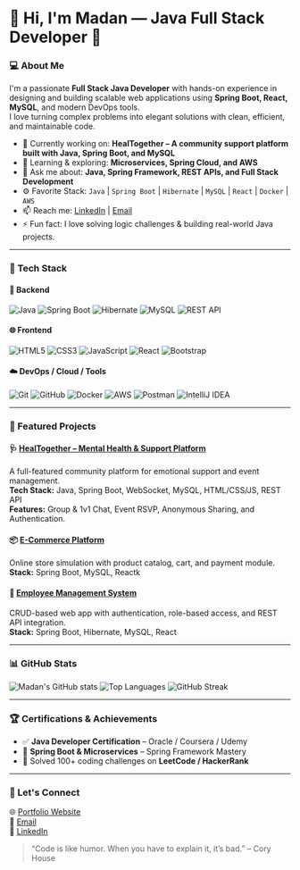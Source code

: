 # 👋 Hi, I'm Madan — Java Full Stack Developer 🚀

### 💻 About Me
I'm a passionate **Full Stack Java Developer** with hands-on experience in designing and building scalable web applications using **Spring Boot, React, MySQL**, and modern DevOps tools.  
I love turning complex problems into elegant solutions with clean, efficient, and maintainable code.

- 🔭 Currently working on: **HealTogether – A community support platform built with Java, Spring Boot, and MySQL**
- 🌱 Learning & exploring: **Microservices, Spring Cloud, and AWS**
- 💬 Ask me about: **Java, Spring Framework, REST APIs, and Full Stack Development**
- ⚙️ Favorite Stack: `Java` | `Spring Boot` | `Hibernate` | `MySQL` | `React` | `Docker` | `AWS`
- 📫 Reach me: [LinkedIn](https://linkedin.com/in/madangowdabh) | [Email](mailto:madanbh5454@gmaail.combh)
- ⚡ Fun fact: I love solving logic challenges & building real-world Java projects.

---

### 🧠 Tech Stack

#### 💾 Backend
![Java](https://img.shields.io/badge/Java-%23ED8B00.svg?style=for-the-badge&logo=openjdk&logoColor=white)
![Spring Boot](https://img.shields.io/badge/Spring%20Boot-%236DB33F.svg?style=for-the-badge&logo=springboot&logoColor=white)
![Hibernate](https://img.shields.io/badge/Hibernate-%236DB33F.svg?style=for-the-badge&logo=hibernate&logoColor=white)
![MySQL](https://img.shields.io/badge/MySQL-%2300f.svg?style=for-the-badge&logo=mysql&logoColor=white)
![REST API](https://img.shields.io/badge/REST-API-blue?style=for-the-badge)

#### 🌐 Frontend
![HTML5](https://img.shields.io/badge/HTML5-%23E34F26.svg?style=for-the-badge&logo=html5&logoColor=white)
![CSS3](https://img.shields.io/badge/CSS3-%231572B6.svg?style=for-the-badge&logo=css3&logoColor=white)
![JavaScript](https://img.shields.io/badge/JavaScript-%23F7DF1E.svg?style=for-the-badge&logo=javascript&logoColor=black)
![React](https://img.shields.io/badge/React-%2361DAFB.svg?style=for-the-badge&logo=react&logoColor=black)
![Bootstrap](https://img.shields.io/badge/Bootstrap-%23563D7C.svg?style=for-the-badge&logo=bootstrap&logoColor=white)

#### ☁️ DevOps / Cloud / Tools
![Git](https://img.shields.io/badge/Git-%23F05033.svg?style=for-the-badge&logo=git&logoColor=white)
![GitHub](https://img.shields.io/badge/GitHub-%23121011.svg?style=for-the-badge&logo=github&logoColor=white)
![Docker](https://img.shields.io/badge/Docker-%230db7ed.svg?style=for-the-badge&logo=docker&logoColor=white)
![AWS](https://img.shields.io/badge/AWS-%23FF9900.svg?style=for-the-badge&logo=amazonaws&logoColor=white)
![Postman](https://img.shields.io/badge/Postman-FF6C37?style=for-the-badge&logo=postman&logoColor=white)
![IntelliJ IDEA](https://img.shields.io/badge/IntelliJ%20IDEA-%23000000.svg?style=for-the-badge&logo=intellij-idea&logoColor=white)

---

### 🧩 Featured Projects

#### 🩺 [HealTogether – Mental Health & Support Platform](https://github.com/MadanGowda-BH/HealTogether)
A full-featured community platform for emotional support and event management.  
**Tech Stack:** Java, Spring Boot, WebSocket, MySQL, HTML/CSS/JS, REST API  
**Features:** Group & 1v1 Chat, Event RSVP, Anonymous Sharing, and Authentication.


#### 📦 [E-Commerce Platform ](https://github.com/MadanGowda-BH/clickNbuy-SpringBoot-Thymeleaf )
Online store simulation with product catalog, cart, and payment module.  
**Stack:** Spring Boot, MySQL, Reactk

#### 💼 [Employee Management System](https://github.com/MadanGowda-BH/employee-management)
CRUD-based web app with authentication, role-based access, and REST API integration.  
**Stack:** Spring Boot, Hibernate, MySQL, React

---

### 📊 GitHub Stats

![Madan's GitHub stats](https://github-readme-stats.vercel.app/api?username=MadanGowda-BH&show_icons=true&theme=react)
![Top Languages](https://github-readme-stats.vercel.app/api/top-langs/?username=MadanGowda-BH&layout=compact&theme=react)
![GitHub Streak](https://github-readme-streak-stats.herokuapp.com/?user=MadanGowda-BH&theme=react)

---

### 🏆 Certifications & Achievements
- ✅ **Java Developer Certification** – Oracle / Coursera / Udemy
- 🏅 **Spring Boot & Microservices** – Spring Framework Mastery
- 🧠 Solved 100+ coding challenges on **LeetCode / HackerRank**

---

### 💬 Let's Connect
🌐 [Portfolio Website](https://your-portfolio-link.com)  
📧 [Email](mailto:madanbh5454@gmail.com)  
💼 [LinkedIn](https://linkedin.com/in/madangowdabh)

> “Code is like humor. When you have to explain it, it’s bad.” – Cory House
